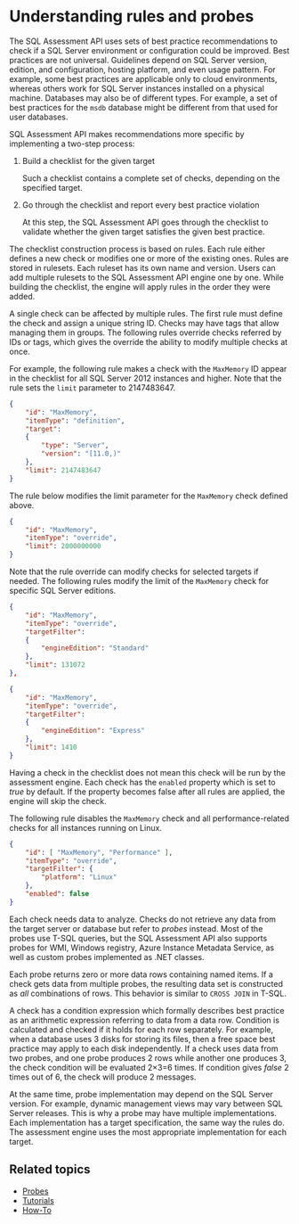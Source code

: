 # Understanding rules and probes

The SQL Assessment API uses sets of best practice recommendations to check if a SQL Server environment or configuration could be improved. Best practices are not universal. Guidelines depend on SQL Server version, edition, and configuration, hosting platform, and even usage pattern. For example, some best practices are applicable only to cloud environments, whereas others work for SQL Server instances installed on a physical machine. Databases may also be of different types. For example, a set of best practices for the `msdb` database might be different from that used for user databases.

SQL Assessment API makes recommendations more specific by implementing a two-step process:

1. Build a checklist for the given target

    Such a checklist contains a complete set of checks, depending on the specified target.

2. Go through the checklist and report every best practice violation

    At this step, the SQL Assessment API goes through the checklist to validate whether the given target satisfies the given best practice.

The checklist construction process is based on rules. Each rule either defines a new check or modifies one or more of the existing ones. Rules are stored in rulesets. Each ruleset has its own name and version. Users can add multiple rulesets to the SQL Assessment API engine one by one. While building the checklist, the engine will apply rules in the order they were added.

A single check can be affected by multiple rules. The first rule must define the check and assign a unique string ID. Checks may have tags that allow managing them in groups. The following rules override checks referred by IDs or tags, which gives the override the ability to modify multiple checks at once.

For example, the following rule makes a check with the `MaxMemory` ID appear in the checklist for all SQL Server 2012 instances and higher. Note that the rule sets the `limit` parameter to 2147483647.

```json
{
    "id": "MaxMemory",
    "itemType": "definition",
    "target": 
    {
        "type": "Server",
        "version": "[11.0,)"
    },
    "limit": 2147483647
}
```

The rule below modifies the limit parameter for the `MaxMemory` check defined above.

```json
{
    "id": "MaxMemory",
    "itemType": "override",
    "limit": 2000000000
}
```

Note that the rule override can modify checks for selected targets if needed. The following rules modify the limit of the `MaxMemory` check for specific SQL Server editions.

```json
{
    "id": "MaxMemory",
    "itemType": "override",
    "targetFilter": 
    {
        "engineEdition": "Standard"
    },
    "limit": 131072
},

{
    "id": "MaxMemory",
    "itemType": "override",
    "targetFilter": 
    {
        "engineEdition": "Express"
    },
    "limit": 1410
}
```

Having a check in the checklist does not mean this check will be run by the assessment engine. Each check has the `enabled` property which is set to *true* by default. If the property becomes false after all rules are applied, the engine will skip the check.

The following rule disables the `MaxMemory` check and all performance-related checks for all instances running on Linux.

```json
{
    "id": [ "MaxMemory", "Performance" ],
    "itemType": "override",
    "targetFilter": {
        "platform": "Linux"
    },
    "enabled": false
}
```

Each check needs data to analyze. Checks do not retrieve any data from the target server or database but refer to *probes* instead. Most of the probes use T-SQL queries, but the SQL Assessment API also supports probes for WMI, Windows registry, Azure Instance Metadata Service, as well as custom probes implemented as .NET classes.

Each probe returns zero or more data rows containing named items. If a check gets data from multiple probes, the resulting data set is constructed as *all* combinations of rows. This behavior is similar to `CROSS JOIN` in T-SQL.

A check has a condition expression which formally describes best practice as an arithmetic expression referring to data from a data row. Condition is calculated and checked if it holds for each row separately. For example, when a database uses 3 disks for storing its files, then a free space best practice may apply to each disk independently. If a check uses data from two probes, and one probe produces 2 rows while another one produces 3, the check condition will be evaluated 2×3=6 times. If condition gives *false* 2 times out of 6, the check will produce 2 messages.

At the same time, probe implementation may depend on the SQL Server version. For example, dynamic management views may vary between  SQL Server releases. This is why a probe may have multiple implementations. Each implementation has a target specification, the same way the rules do. The assessment engine uses  the most appropriate implementation for each target.

## Related topics

- [Probes](../Reference/Probes/README.md)
- [Tutorials](../Tutorials/README.md)
- [How-To](../How-To/README.md)
